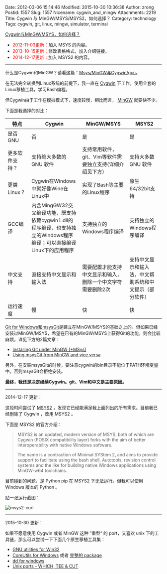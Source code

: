 Date: 2012-03-06 15:14:46
Modified: 2015-10-30 10:36:38
Author: zrong
Postid: 1557
Slug: 1557
Nicename: cygwin_and_mingw
Attachments: 2219
Title: Cygwin 与 MinGW/MSYS/MSYS2，如何选择？
Category: technology
Tags: cygwin, git, linux, mingw, simulator, terminal

[Cygwin与MinGW/MSYS，如何选择？](http://zengrong.net/post/1557.htm)

- <span style="color:red;">2012-11-03更新：</span>加入 MSYS 的内容。
- <span style="color:red;">2013-10-15更新：</span>修改表格格式，加入介绍链接。
- <span style="color:red;">2014-12-17更新：</span>加入 MSYS2 的内容。

----

什么是Cygwin和MinGW？请看这篇：[Msys/MinGW与Cygwin/gcc][1]。

在无法完全转换到Linux系统的前提下，我一直在 [Cygwin][2] 下工作，使用全套的Linux移植工具，学习Bash编程。

但Cygwin由于工作在模拟模式下，速度较慢，相比而言， [MinGW][3] 就要快不少。

下面是我选择的对比：<!--more-->

|特点|Cygwin|MinGW/MSYS|MSYS2|
|----|----|----|----|
|是否GNU|否|是|是|
|更多软件支持？|支持绝大多数的 GNU 软件|支持常用软件，git、Vim等软件需要独立支持(详细介绍见下方）|支持大多数 GNU 软件|
|更类Linux？|Cygwin在Windows中就好像Wine在Linux中|实现了Bash等主要的Linux程序|原生64/32bit支持|
|GCC编译|内含MingGW32交叉编译功能，既支持依赖cygwin1.dll的程序编译，也支持独立的Windows程序编译；可以直接编译Linux下的应用程序|支持独立的Windows程序编译|支持独立的Windows程序编译|
|中文支持|直接支持中文显示和输入法|需要配置才能支持中文显示和输入，删除一个中文字符需要删除2次|支持中文显示和输入法，中文帮助系统和中文提示（部分软件）|
|运行速度|慢|快|快|

[Git for Windows和msysGit](http://msysgit.github.com/)是建立在MinGW/MSYS的基础之上的。但如果已经安装过MinGW/MSYS，希望在已有的MinGW/MSYS上获得Git的功能，则会比较麻烦，详见下方的2篇文章：

* [Installing Git under MinGW (+MSys)][4]
* [Using msysGit from MinGW and vice versa][5]

另外，在安装msysGit的时候，要注意cygwin的bin目录不能位于PATH环境变量中。否则msysGit会拒绝安装。

**最终，我还是决定继续Cygwin。git、Vim和中文是主要原因。**

----

2014-12-17 更新：

这段时间尝试了 [MSYS2][6] ，发现它已经能满足我上面列出的所有需求。目前我已经删除了 Cygwin ，改用 MSYS2 。

下面是 MSYS2 的官方介绍：

>MSYS2 is an updated, modern version of MSYS, both of which are Cygwin (POSIX compatibility layer) forks with the aim of better interoperability with native Windows software.
>
>The name is a contraction of Minimal SYStem 2, and aims to provide support to facilitate using the bash shell, Autotools, revision control systems and the like for building native Windows applications using MinGW-w64 toolchains.

目前碰到的问题，是 Python pip 在 MSYS2 下无法运行。但我可以使用 Windows 版本的 Python 。

贴一张运行截图：

![msys2-curl][51]

----

2015-10-30 更新：

如果不愿意使用 Cygwin 或者 MinGW 这种 ”重型“ 的 port，又喜欢 unix 下的工具链，那么可以尝试一下下面几个原生移植工具集：


- [GNU utilities for Win32][7]
- [CoreUtils for Windows][8] 或者 [完整的 package][9]
- [dd for windows][11]
- [Unix ports - WHICH, TEE & CUT][10]


[1]: http://zengrong.net/post/1723.htm
[2]: http://www.cygwin.com/
[3]: http://www.mingw.org/
[4]: http://stackoverflow.com/questions/5885393/using-msysgit-from-mingw-and-vice-versa
[5]: http://groups.google.com/group/msysgit/browse_thread/thread/dbe50a1755c6000d?tvc=2&pli=1
[6]: http://sourceforge.net/projects/msys2/
[7]: http://unxutils.sourceforge.net/
[8]: http://gnuwin32.sourceforge.net/packages/coreutils.htm
[9]: http://gnuwin32.sourceforge.net/
[10]: http://www.robvanderwoude.com/unixports.php
[11]: http://www.chrysocome.net/dd
[51]: /wp-content/uploads/2014/12/msys2-curl.png
